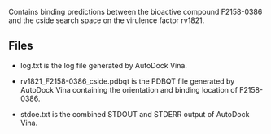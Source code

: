 Contains binding predictions between the bioactive compound F2158-0386 and the cside search space on the virulence factor rv1821.

## Files

- log.txt is the log file generated by AutoDock Vina.

- rv1821_F2158-0386_cside.pdbqt is the PDBQT file generated by AutoDock Vina containing the orientation and binding location of F2158-0386.

- stdoe.txt is the combined STDOUT and STDERR output of AutoDock Vina.

